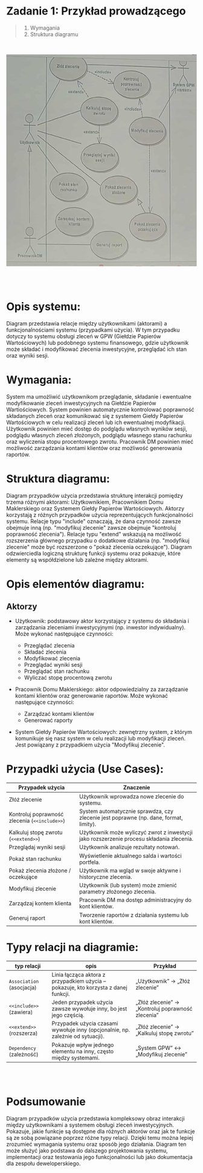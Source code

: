 # Zadanie 1: Przykład prowadzącego
> 1. Wymagania
> 2. Struktura diagramu

<br>

![Przykład diagramu od prowadzącego](resources/teacher_example.png)

<br><br>

# Opis systemu:
Diagram przedstawia relacje między użytkownikami (aktorami) a funkcjonalnościami systemu (przypadkami użycia).
W tym przypadku dotyczy to systemu obsługi zleceń w GPW (Giełdzie Papierów Wartościowych) lub podobnego systemu finansowego, gdzie użytkownik może składać i modyfikować zlecenia inwestycyjne, przeglądać ich stan oraz wyniki sesji.

# Wymagania:
System ma umożliwić użytkownikom przeglądanie, składanie i ewentualne modyfikowanie zleceń inwestycyjnych na Giełdzie Papierów Wartiościowych.
System powinien automatycznie kontrolować poprawność składanych zleceń oraz komunikować się z systemem Giełdy Papierów Wartościowych w celu realizacji zleceń lub ich ewentualnej modyfikacji.
Użytkownik powinien mieć dostęp do podglądu własnych wyników sesji, podglądu własnych zleceń złożonych, podglądu własnego stanu rachunku oraz wyliczenia stopu procentowego zwrotu.
Pracownik DM powinien mieć możliwość zarządzania kontami klientów oraz możliwość generowania raportów.

# Struktura diagramu:
Diagram przypadków użycia przedstawia strukturę interakcji pomiędzy trzema różnymi aktorami: Użytkownikiem, Pracownikiem Domu Maklerskiego oraz Systemem Giełdy Papierów Wartościowych.
Aktorzy korzystają z różnych przypadków użycia reprezentujących funkcjonalności systemu.
Relacje typu "include" oznaczają, że dana czynność zawsze obejmuje inną (np. "modyfikuj zlecenie" zawsze obejmuje "kontroluj poprawność zlecenia").
Relacje typu "extend" wskazują na możliwość rozszerzenia głównego przypadku o dodatkowe działania (np. "modyfikuj zlecenie" może być rozszerzone o "pokaż zlecenia oczekujące").
Diagram odzwierciedla logiczną strukturę funkcji systemu oraz pokazuje, które elementy są współdzielone lub zależne między aktorami.

# Opis elementów diagramu:
## Aktorzy
- Użytkownik: podstawowy aktor korzystający z systemu do składania i zarządzania zleceniami inwestycyjnymi (np. inwestor indywidualny).
Może wykonać następujące czynności:
  - Przeglądać zlecenia
  - Składać zlecenia
  - Modyfikować zlecenia
  - Przeglądać wyniki sesji
  - Przeglądać stan rachunku
  - Wyliczać stopę procentową zwrotu

- Pracownik Domu Maklerskiego: aktor odpowiedzialny za zarządzanie kontami klientów oraz generowanie raportów.
Może wykonać następujące czynności:
  - Zarządzać kontami klientów
  - Generować raporty

- System Giełdy Papierów Wartościowych: zewnętrzny system, z którym komunikuje się nasz system w celu realizacji lub modyfikacji zleceń. Jest powiązany z przypadkiem użycia "Modyfikuj zlecenie".

# Przypadki użycia (Use Cases):

| Przypadek użycia | Znaczenie |
|------------------|-----------|
| Złóż zlecenie | Użytkownik wprowadza nowe zlecenie do systemu. |
| Kontroluj poprawność zlecenia (`<<include>>`) | System automatycznie sprawdza, czy zlecenie jest poprawne (np. dane, format, limity). |
| Kalkuluj stopę zwrotu (`<<extend>>`) | Użytkownik może wyliczyć zwrot z inwestycji jako rozszerzenie procesu składania zlecenia. |
| Przeglądaj wyniki sesji | Użytkownik analizuje rezultaty notowań. |
| Pokaż stan rachunku | Wyświetlenie aktualnego salda i wartości portfela. |
| Pokaż zlecenia złożone / oczekujące | Użytkownik ma wgląd w swoje aktywne i historyczne zlecenia. |
| Modyfikuj zlecenie | Użytkownik (lub system) może zmienić parametry złożonego zlecenia. |
| Zarządzaj kontem klienta | Pracownik DM ma dostęp administracyjny do kont klientów. |
| Generuj raport | Tworzenie raportów z działania systemu lub kont klientów. |

# Typy relacji na diagramie:
| typ relacji | opis | Przykład |
|-------------|------|---------|
| `Association` (asocjacja) | Linia łącząca aktora z przypadkiem użycia – pokazuje, kto korzysta z danej funkcji. | „Użytkownik” → „Złóż zlecenie” |
| `<<include>>` (zawiera) | Jeden przypadek użycia zawsze wywołuje inny, bo jest jego częścią. | „Złóż zlecenie” → „Kontroluj poprawność zlecenia” |
| `<<extend>>` (rozszerza) | Przypadek użycia czasami wywołuje inny (opcjonalnie, np. zależnie od sytuacji). | „Złóż zlecenie” → „Kalkuluj stopę zwrotu” |
| `Dependency` (zależność) | Pokazuje wpływ jednego elementu na inny, często między systemami. | „System GPW” ↔ „Modyfikuj zlecenie” |

<br><br>

# Podsumowanie
Diagram przypadków użycia przedstawia kompleksowy obraz interakcji między użytkownikami a systemem obsługi zleceń inwestycyjnych. Pokazuje, jakie funkcje są dostępne dla różnych aktorów oraz jak te funkcje są ze sobą powiązane poprzez różne typy relacji. Dzięki temu można lepiej zrozumieć wymagania systemu oraz sposób jego działania. Diagram ten może służyć jako podstawa do dalszego projektowania systemu, implementacji oraz testowania jego funkcjonalności lub jako dokumentacja dla zespołu deweloperskiego.